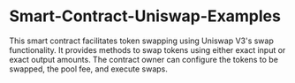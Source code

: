 # Smart-Contract-Uniswap-Examples
This smart contract facilitates token swapping using Uniswap V3's swap functionality. It provides methods to swap tokens using either exact input or exact output amounts. The contract owner can configure the tokens to be swapped, the pool fee, and execute swaps.
